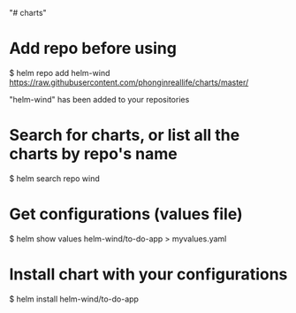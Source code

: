 "# charts" 
# Add repo before using
$ helm repo add helm-wind https://raw.githubusercontent.com/phonginreallife/charts/master/

"helm-wind" has been added to your repositories

# Search for charts, or list all the charts by repo's name
$ helm search repo wind

# Get configurations (values file)
$ helm show values helm-wind/to-do-app > myvalues.yaml

# Install chart with your configurations
$ helm install <your install name here> helm-wind/to-do-app

